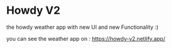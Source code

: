 # Howdy V2

the howdy weather app with new UI and new Functionality :)

you can see the weather app on : https://howdy-v2.netlify.app/
